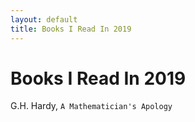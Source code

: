 ```yaml
---
layout: default
title: Books I Read In 2019
---
```

# Books I Read In 2019

G.H. Hardy, `A Mathematician's Apology`
